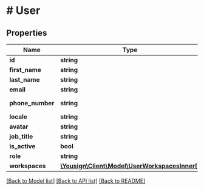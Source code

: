 # # User

## Properties

Name | Type | Description | Notes
------------ | ------------- | ------------- | -------------
**id** | **string** |  |
**first_name** | **string** |  |
**last_name** | **string** |  |
**email** | **string** |  |
**phone_number** | **string** | E.164 format |
**locale** | **string** |  |
**avatar** | **string** |  |
**job_title** | **string** |  |
**is_active** | **bool** |  |
**role** | **string** |  |
**workspaces** | [**\Yousign\Client\Model\UserWorkspacesInner[]**](UserWorkspacesInner.md) |  | [optional]

[[Back to Model list]](../../README.md#models) [[Back to API list]](../../README.md#endpoints) [[Back to README]](../../README.md)
